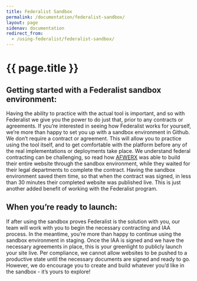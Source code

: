 ```yaml
---
title: Federalist Sandbox
permalink: /documentation/federalist-sandbox/
layout: page
sidenav: documentation
redirect_from: 
  - /using-federalist/federalist-sandbox/
---
```


# {{ page.title }}

## Getting started with a Federalist sandbox environment:

Having the ability to practice with the actual tool is important, and so with Federalist we give you the power to do just that, prior to any contracts or agreements. If you’re interested in seeing how Federalist works for yourself, we’re more than happy to set you up with a sandbox environment in Github. We don’t require a contract or agreement. This will allow you to practice using the tool itself, and to get comfortable with the platform before any of the real implementations or deployments take place. We understand federal contracting can be challenging, so read how [AFWERX](../../assets/documents/AFWERX-case-study-PDF.pdf) was able to build their entire website through the sandbox environment, while they waited for their legal departments to complete the contract. Having the sandbox environment saved them time, so that when the contract was signed, in less than 30 minutes their completed website was published live. This is just another added benefit of working with the Federalist program. 

## When you’re ready to launch:

If after using the sandbox proves Federalist is the solution with you, our team will work with you to begin the necessary contracting and IAA process. In the meantime, you’re more than happy to continue using the sandbox environment in staging. Once the IAA is signed and we have the necessary agreements in place, this is your greenlight to publicly launch your site live. Per compliance, we cannot allow websites to be pushed to a productive state until the necessary documents are signed and ready to go. However, we do encourage you to create and build whatever you’d like in the sandbox - it’s yours to explore!